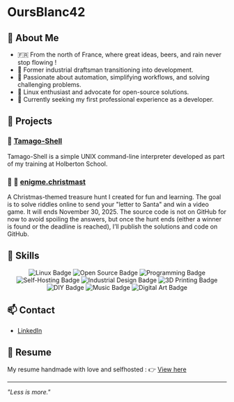 # OursBlanc42

## 🐾 About Me

- 🇫🇷 From the north of France, where great ideas, beers, and rain never stop flowing !
- 🎨 Former industrial draftsman transitioning into development.
- 🌟 Passionate about automation, simplifying workflows, and solving challenging problems.
- 🐧 Linux enthusiast and advocate for open-source solutions.
- 🚀 Currently seeking my first professional experience as a developer.

## 🚀 Projects

### 🥚 [Tamago-Shell](https://github.com/OursBlanc42/holbertonschool-simple_shell)
Tamago-Shell is a simple UNIX command-line interpreter developed as part of my training at Holberton School.

### 🧩 🎅 [enigme.christmast](https://enigme.christmas)
A Christmas-themed treasure hunt I created for fun and learning. The goal is to solve riddles online to send your "letter to Santa" and win a video game. It will ends November 30, 2025.
The source code is not on GitHub for now to avoid spoiling the answers, but once the hunt ends (either a winner is found or the deadline is reached), I’ll publish the solutions and code on GitHub.



## 🔧 Skills

<p align="center">
  <img src="https://img.shields.io/badge/Linux-🐧-blue" alt="Linux Badge"/>
  <img src="https://img.shields.io/badge/Open%20Source-🔓-green" alt="Open Source Badge"/>
  <img src="https://img.shields.io/badge/Programming-💻-orange" alt="Programming Badge"/>
  <img src="https://img.shields.io/badge/Self--hosting-🏠-lightblue" alt="Self-Hosting Badge"/>
  <img src="https://img.shields.io/badge/Industrial%20Design-📐-blueviolet" alt="Industrial Design Badge"/>
  <img src="https://img.shields.io/badge/3D%20Printing-🖨️-purple" alt="3D Printing Badge"/>
  <img src="https://img.shields.io/badge/DIY-🛠️-yellow" alt="DIY Badge"/>
  <img src="https://img.shields.io/badge/Music-🎵-red" alt="Music Badge"/>
  <img src="https://img.shields.io/badge/Digital%20Art-🎨-pink" alt="Digital Art Badge"/>
</p>

## 📫 Contact

- [LinkedIn](https://www.linkedin.com/in/simon-r%C3%A9gnier-2829247b)

## 📝 Resume 
My resume handmade with love and selfhosted :
👉 [View here](https://www.cv.nanuq.me)

---

_"Less is more."_ 
